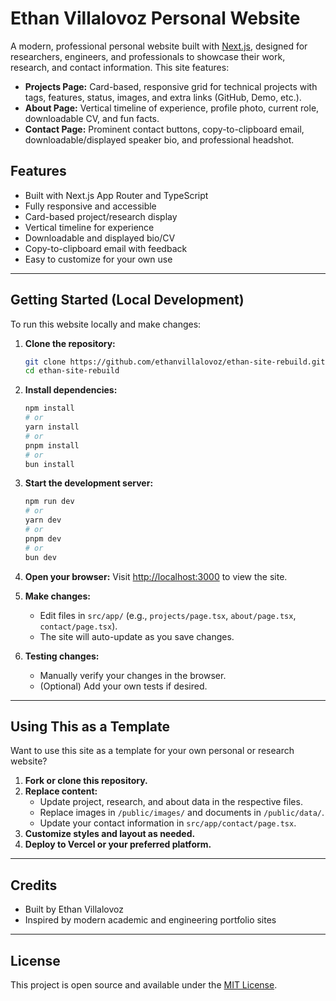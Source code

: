 # Ethan Villalovoz Personal Website

A modern, professional personal website built with [Next.js](https://nextjs.org), designed for researchers, engineers, and professionals to showcase their work, research, and contact information. This site features:

- **Projects Page:** Card-based, responsive grid for technical projects with tags, features, status, images, and extra links (GitHub, Demo, etc.).
- **About Page:** Vertical timeline of experience, profile photo, current role, downloadable CV, and fun facts.
- **Contact Page:** Prominent contact buttons, copy-to-clipboard email, downloadable/displayed speaker bio, and professional headshot.

## Features
- Built with Next.js App Router and TypeScript
- Fully responsive and accessible
- Card-based project/research display
- Vertical timeline for experience
- Downloadable and displayed bio/CV
- Copy-to-clipboard email with feedback
- Easy to customize for your own use

---

## Getting Started (Local Development)

To run this website locally and make changes:

1. **Clone the repository:**
   ```bash
   git clone https://github.com/ethanvillalovoz/ethan-site-rebuild.git
   cd ethan-site-rebuild
   ```

2. **Install dependencies:**
   ```bash
   npm install
   # or
   yarn install
   # or
   pnpm install
   # or
   bun install
   ```

3. **Start the development server:**
   ```bash
   npm run dev
   # or
   yarn dev
   # or
   pnpm dev
   # or
   bun dev
   ```

4. **Open your browser:**
   Visit [http://localhost:3000](http://localhost:3000) to view the site.

5. **Make changes:**
   - Edit files in `src/app/` (e.g., `projects/page.tsx`, `about/page.tsx`, `contact/page.tsx`).
   - The site will auto-update as you save changes.

6. **Testing changes:**
   - Manually verify your changes in the browser.
   - (Optional) Add your own tests if desired.

---

## Using This as a Template

Want to use this site as a template for your own personal or research website?

1. **Fork or clone this repository.**
2. **Replace content:**
   - Update project, research, and about data in the respective files.
   - Replace images in `/public/images/` and documents in `/public/data/`.
   - Update your contact information in `src/app/contact/page.tsx`.
3. **Customize styles and layout as needed.**
4. **Deploy to Vercel or your preferred platform.**

---

## Credits
- Built by Ethan Villalovoz
- Inspired by modern academic and engineering portfolio sites

---

## License
This project is open source and available under the [MIT License](LICENSE).
